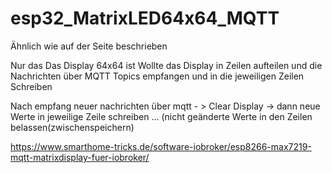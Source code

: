 # esp32_MatrixLED64x64_MQTT


Ähnlich wie auf der Seite beschrieben

Nur das Das Display 64x64 ist
Wollte das Display in Zeilen aufteilen und die Nachrichten über MQTT Topics empfangen und in die jeweiligen Zeilen Schreiben

Nach empfang neuer nachrichten über mqtt - > Clear Display -> dann neue Werte in jeweilige Zeile schreiben ... (nicht geänderte Werte in den Zeilen belassen(zwischenspeichern)

https://www.smarthome-tricks.de/software-iobroker/esp8266-max7219-mqtt-matrixdisplay-fuer-iobroker/

